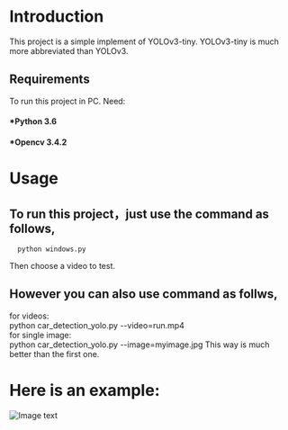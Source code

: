 # Introduction
This project is a simple implement of YOLOv3-tiny. YOLOv3-tiny is much more abbreviated than YOLOv3.  
## Requirements 
To run this project in PC. Need:  
  #### *Python 3.6  
  #### *Opencv 3.4.2 
# Usage   
## To run this project，just use the command as follows,
      python windows.py
Then choose a video to test. 
## However you can also use command as follws,  
for videos:  
      python car_detection_yolo.py --video=run.mp4  
for single image:  
      python car_detection_yolo.py --image=myimage.jpg 
This way is much better than the first one.
# Here is an example:  
![Image text](https://github.com/BigLazyPig/Car-Detector-YOLOv3-tiny/blob/master/image/1.jpg)
